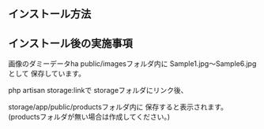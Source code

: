 ## インストール方法

## インストール後の実施事項

画像のダミーデータha
public/imagesフォルダ内に
Sample1.jpg～Sample6.jpgとして
保存しています。

php artisan storage:linkで
storageフォルダにリンク後、

storage/app/public/productsフォルダ内に
保存すると表示されます。
(productsフォルダが無い場合は作成してください。)